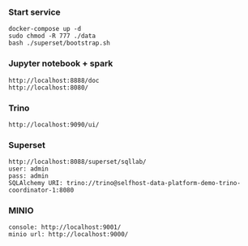 ### Start service

```
docker-compose up -d
sudo chmod -R 777 ./data
bash ./superset/bootstrap.sh
```

### Jupyter notebook + spark

```
http://localhost:8888/doc
http://localhost:8080/
```

### Trino

```
http://localhost:9090/ui/
```

### Superset

```
http://localhost:8088/superset/sqllab/
user: admin
pass: admin
SQLAlchemy URI: trino://trino@selfhost-data-platform-demo-trino-coordinator-1:8080
```

### MINIO

```
console: http://localhost:9001/
minio url: http://localhost:9000/
```

